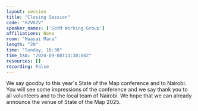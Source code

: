 ```yaml
---
layout: session
title: "Closing Session"
code: "8ZVKZV"
speaker_names: ['SotM Working Group']
affiliations: None
room: "Maasai Mara"
length: "20"
time: "Sunday, 16:30"
time_iso: "2024-09-08T13:30:00Z"
resources: []
recording: False
---
```


We say goodby to this year's State of the Map conference and to Nairobi. You will see some impressions of the conference and we say thank you to all volunteers and to the local team of Nairobi. We hope that we can already announce the venue of State of the Map 2025.

